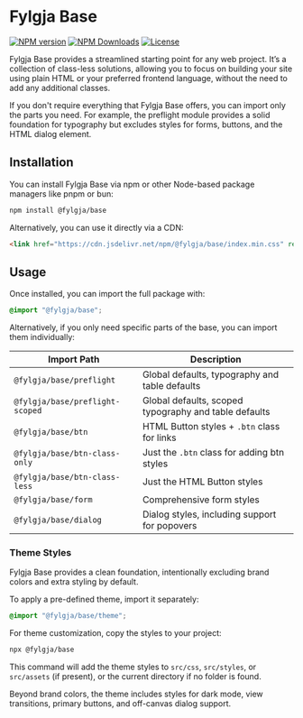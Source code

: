 # Fylgja Base

[![NPM version](https://img.shields.io/npm/v/@fylgja/base)](https://www.npmjs.com/package/@fylgja/base)
[![NPM Downloads](https://img.shields.io/npm/dt/%40fylgja%2Fbase)](https://www.npmjs.com/package/@fylgja/base)
[![License](https://img.shields.io/github/license/fylgja/fylgja?color=%23234)](/LICENSE)

Fylgja Base provides a streamlined starting point for any web project.
It’s a collection of class-less solutions,
allowing you to focus on building your site using plain HTML or your preferred frontend language,
without the need to add any additional classes.

If you don't require everything that Fylgja Base offers,
you can import only the parts you need.
For example, the preflight module provides a solid foundation for typography
but excludes styles for forms, buttons, and the HTML dialog element.

## Installation

You can install Fylgja Base via npm or other Node-based package managers like pnpm or bun:

```bash
npm install @fylgja/base
```

Alternatively, you can use it directly via a CDN:

```html
<link href="https://cdn.jsdelivr.net/npm/@fylgja/base/index.min.css" rel="stylesheet">
```

## Usage

Once installed, you can import the full package with:

```css
@import "@fylgja/base";
```

Alternatively, if you only need specific parts of the base, you can import them individually:

| Import Path                     | Description                                           |
| ------------------------------- | ----------------------------------------------------- |
| `@fylgja/base/preflight`        | Global defaults, typography and table defaults        |
| `@fylgja/base/preflight-scoped` | Global defaults, scoped typography and table defaults |
| `@fylgja/base/btn`              | HTML Button styles + `.btn` class for links           |
| `@fylgja/base/btn-class-only`   | Just the `.btn` class for adding btn styles           |
| `@fylgja/base/btn-class-less`   | Just the HTML Button styles                           |
| `@fylgja/base/form`             | Comprehensive form styles                             |
| `@fylgja/base/dialog`           | Dialog styles, including support for popovers         |

### Theme Styles

Fylgja Base provides a clean foundation,
intentionally excluding brand colors and extra styling by default.

To apply a pre-defined theme, import it separately:

```CSS
@import "@fylgja/base/theme";
```

For theme customization, copy the styles to your project:

```Bash
npx @fylgja/base
```

This command will add the theme styles to `src/css`, `src/styles`, or `src/assets` (if present),
or the current directory if no folder is found.

Beyond brand colors, the theme includes styles for dark mode, view transitions,
primary buttons, and off-canvas dialog support.
